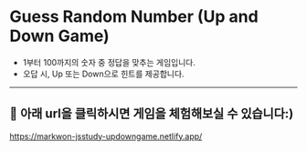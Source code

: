 # Guess Random Number (Up and Down Game)
- 1부터 100까지의 숫자 중 정답을 맞추는 게임입니다.
- 오답 시, Up 또는 Down으로 힌트를 제공합니다.
---
## 💠 아래 url을 클릭하시면 게임을 체험해보실 수 있습니다:)
https://markwon-jsstudy-updowngame.netlify.app/
